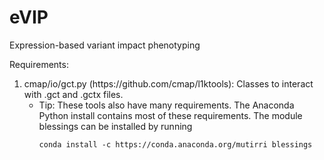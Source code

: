 # eVIP
Expression-based variant impact phenotyping 

Requirements:
<ol>
  <li>cmap/io/gct.py (https://github.com/cmap/l1ktools): Classes to interact with .gct and .gctx files. 
       <ul>
        <li>Tip: These tools also have many requirements. The Anaconda Python install contains most of these requirements. The module blessings can be installed by running <pre><code>conda install -c https://conda.anaconda.org/mutirri blessings</code></pre
        ></li>
       </ul>
  </li>
</ol>

